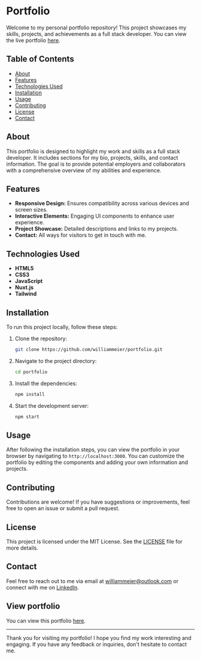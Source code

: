 # Portfolio

Welcome to my personal portfolio repository! This project showcases my skills, projects, and achievements as a full stack developer. You can view the live portfolio [here](https://williammeier.github.io/portfolio).

## Table of Contents

- [About](#about)
- [Features](#features)
- [Technologies Used](#technologies-used)
- [Installation](#installation)
- [Usage](#usage)
- [Contributing](#contributing)
- [License](#license)
- [Contact](#contact)

## About

This portfolio is designed to highlight my work and skills as a full stack developer. It includes sections for my bio, projects, skills, and contact information. The goal is to provide potential employers and collaborators with a comprehensive overview of my abilities and experience.

## Features

- **Responsive Design:** Ensures compatibility across various devices and screen sizes.
- **Interactive Elements:** Engaging UI components to enhance user experience.
- **Project Showcase:** Detailed descriptions and links to my projects.
- **Contact:** All ways for visitors to get in touch with me.

## Technologies Used

- **HTML5**
- **CSS3**
- **JavaScript**
- **Nuxt.js**
- **Tailwind**

## Installation

To run this project locally, follow these steps:

1. Clone the repository:
   ```bash
   git clone https://github.com/williammeier/portfolio.git
   ```
2. Navigate to the project directory:
   ```bash
   cd portfolio
   ```
3. Install the dependencies:
   ```bash
   npm install
   ```
4. Start the development server:
   ```bash
   npm start
   ```

## Usage

After following the installation steps, you can view the portfolio in your browser by navigating to `http://localhost:3000`. You can customize the portfolio by editing the components and adding your own information and projects.

## Contributing

Contributions are welcome! If you have suggestions or improvements, feel free to open an issue or submit a pull request.

## License

This project is licensed under the MIT License. See the [LICENSE](LICENSE) file for more details.

## Contact

Feel free to reach out to me via email at [williammeier@outlook.com](mailto:williammeier@outlook.com) or connect with me on [LinkedIn](https://www.linkedin.com/in/williammeier01).

## View portfolio

You can view this portfolio [here](https://williammeier.github.io/portfolio).

---

Thank you for visiting my portfolio! I hope you find my work interesting and engaging. If you have any feedback or inquiries, don't hesitate to contact me.
